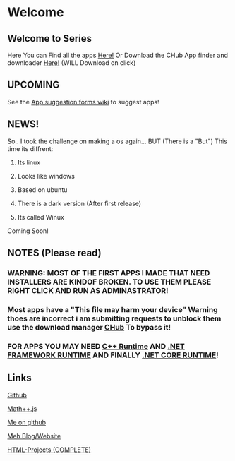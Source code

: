 # Welcome


## Welcome to Series

Here You can Find all the apps [Here!](https://github.com/Elijah629/CSeries/tree/main/APPS) Or Download the CHub App finder and downloader [Here!](https://github.com/Elijah629/CSeries/raw/main/APPS/CHub/CHub%20Setup.exe) (WILL Download on click)

## UPCOMING

See the [App suggestion forms wiki](https://github.com/Elijah629/CSeries/wiki/FORUMS!) to suggest apps!

## NEWS!

So.. I took the challenge on making a os again... BUT (There is a "But") This time its diffrent:

1. Its linux

2. Looks like windows

3. Based on ubuntu

5. There is a dark version (After first release)

4. Its called Winux

Coming Soon!

## NOTES (Please read)

### WARNING: MOST OF THE FIRST APPS I MADE THAT NEED INSTALLERS ARE KINDOF BROKEN. TO USE THEM PLEASE RIGHT CLICK AND RUN AS ADMINASTRATOR!

### Most apps have a "This file may harm your device" Warning thoes are incorrect i am submitting requests to unblock them use the download manager [CHub](https://github.com/Elijah629/CSeries/raw/main/APPS/CHub/CHub%20Setup.exe) To bypass it!

### FOR APPS YOU MAY NEED [C++ Runtime](https://support.microsoft.com/en-us/help/2977003/the-latest-supported-visual-c-downloads) AND [.NET FRAMEWORK RUNTIME](https://dotnet.microsoft.com/download/dotnet-framework) AND FINALLY [.NET CORE RUNTIME](https://dotnet.microsoft.com/download/dotnet-core)!

## Links

[Github](https://github.com/Elijah629/CSeries)

[Math++.js](https://github.com/Elijah629/Mathplusplus.js)

[Me on github](https://github.com/Elijah629)

[Meh Blog/Website](https://elijah629.wixsite.com/elijah629)

[HTML-Projects (COMPLETE)](https://elijah629.github.io/HTMLPROJECTS/MainP/index.html)
